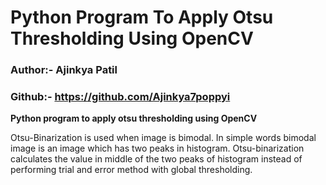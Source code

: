 # Python Program To Apply Otsu Thresholding Using OpenCV

### Author:- Ajinkya Patil

### Github:- https://github.com/Ajinkya7poppyi

**Python program to apply otsu thresholding using OpenCV**

Otsu-Binarization is used when image is bimodal. In simple words bimodal image is an image which has two peaks in histogram. Otsu-binarization calculates the value in middle of the two peaks of histogram instead of performing trial and error method with global thresholding.
